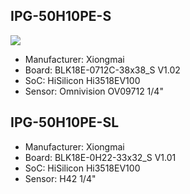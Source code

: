 IPG-50H10PE-S
-------------

![](pix/IPG50H10PE-S-back.png)

- Manufacturer: Xiongmai
- Board: BLK18E-0712C-38x38_S V1.02
- SoC: HiSilicon Hi3518EV100
- Sensor: Omnivision OV09712 1/4"

IPG-50H10PE-SL
--------------

- Manufacturer: Xiongmai
- Board: BLK18E-0H22-33x32_S V1.01
- SoC: HiSilicon Hi3518EV100
- Sensor: H42 1/4"
